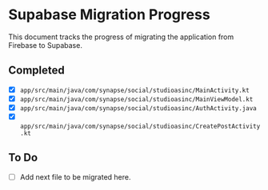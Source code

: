 # Supabase Migration Progress

This document tracks the progress of migrating the application from Firebase to Supabase.

## Completed

- [x] `app/src/main/java/com/synapse/social/studioasinc/MainActivity.kt`
- [x] `app/src/main/java/com/synapse/social/studioasinc/MainViewModel.kt`
- [x] `app/src/main/java/com/synapse/social/studioasinc/AuthActivity.java`
- [x] `app/src/main/java/com/synapse/social/studioasinc/CreatePostActivity.kt`

## To Do

- [ ] Add next file to be migrated here.

